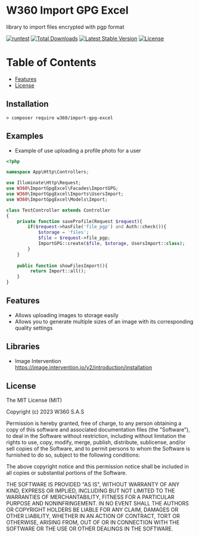 # W360 Import GPG Excel

library to import files encrypted with pgp format

[![runtest](https://github.com/w360co/import-gpg-excel/actions/workflows/laravel-test.yml/badge.svg?branch=main)](https://github.com/w360co/import-gpg-excel/actions/workflows/laravel-test.yml)
[![Total Downloads](https://img.shields.io/packagist/dt/w360/import-gpg-excel)](https://packagist.org/packages/w360/import-gpg-excel)
[![Latest Stable Version](https://img.shields.io/packagist/v/w360/import-gpg-excel)](https://packagist.org/packages/w360/import-gpg-excel)
[![License](https://img.shields.io/packagist/l/w360/import-gpg-excel)](https://packagist.org/packages/w360/import-gpg-excel)

# Table of Contents
<!-- TOC -->
- [Features](#Features)
- [License](#License)
<!-- /TOC -->

## Installation

    > composer require w360/import-gpg-excel

## Examples
- Example of use uploading a profile photo for a user

```PHP
<?php

namespace App\Http\Controllers;

use Illuminate\Http\Request;
use W360\ImportGpgExcel\Facades\ImportGPG;
use W360\ImportGpgExcel\Imports\UsersImport;
use W360\ImportGpgExcel\Models\Import;

class TestController extends Controller
{
    private function saveProfile(Request $request){
        if($request->hasFile('file_pgp') and Auth::check()){
            $storage = 'files';
            $file = $request->file_pgp;
            ImportGPG::create($file, $storage, UsersImport::class);
        }
    }
    
    public function showFilesImport(){
         return Import::all();
    }
}
```

## Features

- Allows uploading images to storage easily
- Allows you to generate multiple sizes of an image with its corresponding quality settings

## Libraries

- Image Intervention https://image.intervention.io/v2/introduction/installation

##  License

The MIT License (MIT)

Copyright (c) 2023 W360 S.A.S

Permission is hereby granted, free of charge, to any person obtaining a copy of this software and associated documentation files (the "Software"), to deal in the Software without restriction, including without limitation the rights to use, copy, modify, merge, publish, distribute, sublicense, and/or sell copies of the Software, and to permit persons to whom the Software is furnished to do so, subject to the following conditions:

The above copyright notice and this permission notice shall be included in all copies or substantial portions of the Software.

THE SOFTWARE IS PROVIDED "AS IS", WITHOUT WARRANTY OF ANY KIND, EXPRESS OR IMPLIED, INCLUDING BUT NOT LIMITED TO THE WARRANTIES OF MERCHANTABILITY, FITNESS FOR A PARTICULAR PURPOSE AND NONINFRINGEMENT. IN NO EVENT SHALL THE AUTHORS OR COPYRIGHT HOLDERS BE LIABLE FOR ANY CLAIM, DAMAGES OR OTHER LIABILITY, WHETHER IN AN ACTION OF CONTRACT, TORT OR OTHERWISE, ARISING FROM, OUT OF OR IN CONNECTION WITH THE SOFTWARE OR THE USE OR OTHER DEALINGS IN THE SOFTWARE.
